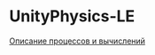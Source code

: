 # UnityPhysics-LE

[Описание процессов и вычислений](https://github.com/NuclearGames/UnityPhysics-LE.wiki.git)
